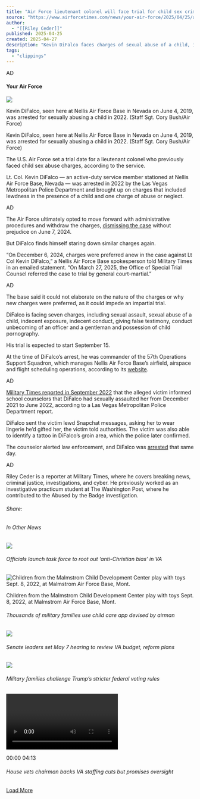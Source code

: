 ```yaml
---
title: "Air Force lieutenant colonel will face trial for child sex crimes"
source: "https://www.airforcetimes.com/news/your-air-force/2025/04/25/air-force-lieutenant-colonel-will-face-trial-for-child-sex-crimes/?utm_source=sailthru&utm_medium=email&utm_campaign=air-dnr"
author:
  - "[[Riley Ceder]]"
published: 2025-04-25
created: 2025-04-27
description: "Kevin DiFalco faces charges of sexual abuse of a child, indecent conduct, giving false testimony and possession of child pornography, among others."
tags:
  - "clippings"
---
```

AD

#### Your Air Force

![](https://archetype-air-force-times-prod.web.arc-cdn.net/resizer/v2/BL6AWRGWZZBQZOIAWSXVXEBIII.jpg?auth=d0a0134849d5b6c2e41e40b859edc55e4c455798aa42cb748566a62420821881&width=1199&height=630)

Kevin DiFalco, seen here at Nellis Air Force Base in Nevada on June 4, 2019, was arrested for sexually abusing a child in 2022. (Staff Sgt. Cory Bush/Air Force)

Kevin DiFalco, seen here at Nellis Air Force Base in Nevada on June 4, 2019, was arrested for sexually abusing a child in 2022. (Staff Sgt. Cory Bush/Air Force)

The U.S. Air Force set a trial date for a lieutenant colonel who previously faced child sex abuse charges, according to the service.

Lt. Col. Kevin DiFalco — an active-duty service member stationed at Nellis Air Force Base, Nevada — was arrested in 2022 by the Las Vegas Metropolitan Police Department and brought up on charges that included lewdness in the presence of a child and one charge of abuse or neglect.

AD

The Air Force ultimately opted to move forward with administrative procedures and withdraw the charges, [dismissing the case](https://www.militarytimes.com/news/your-air-force/2024/07/24/air-force-drops-child-sex-abuse-case-against-lieutenant-colonel/) without prejudice on June 7, 2024.

But DiFalco finds himself staring down similar charges again.

“On December 6, 2024, charges were preferred anew in the case against Lt Col Kevin DiFalco,” a Nellis Air Force Base spokesperson told Military Times in an emailed statement. “On March 27, 2025, the Office of Special Trial Counsel referred the case to trial by general court-martial.”

AD

The base said it could not elaborate on the nature of the charges or why new charges were preferred, as it could impede an impartial trial.

DiFalco is facing seven charges, including sexual assault, sexual abuse of a child, indecent exposure, indecent conduct, giving false testimony, conduct unbecoming of an officer and a gentleman and possession of child pornography.

His trial is expected to start September 15.

At the time of DiFalco’s arrest, he was commander of the 57th Operations Support Squadron, which manages Nellis Air Force Base’s airfield, airspace and flight scheduling operations, according to its [website](https://www.nellis.af.mil/Units/57-WG/).

AD

[Military Times reported in September 2022](https://www.militarytimes.com/news/your-air-force/2022/09/16/air-force-squadron-commander-arrested-for-alleged-child-sexual-abuse/) that the alleged victim informed school counselors that DiFalco had sexually assaulted her from December 2021 to June 2022, according to a Las Vegas Metropolitan Police Department report.

DiFalco sent the victim lewd Snapchat messages, asking her to wear lingerie he’d gifted her, the victim told authorities. The victim was also able to identify a tattoo in DiFalco’s groin area, which the police later confirmed.

The counselor alerted law enforcement, and DiFalco was [arrested](https://www.militarytimes.com/news/your-air-force/2022/09/16/air-force-squadron-commander-arrested-for-alleged-child-sexual-abuse/) that same day.

AD

Riley Ceder is a reporter at Military Times, where he covers breaking news, criminal justice, investigations, and cyber. He previously worked as an investigative practicum student at The Washington Post, where he contributed to the Abused by the Badge investigation.

###### Share:

###### In Other News

![](https://archetype-air-force-times-prod.web.arc-cdn.net/resizer/v2/SCNWOVEX3JBL3KTGKBVRSBAIEU.jpg?auth=be08a4f37c4114dae44e547dce0594c9fa6bc0a9c9affc9a2ade8d9a55518e93&width=3593&height=2874)

###### Officials launch task force to root out ‘anti-Christian bias’ in VA

![Children from the Malmstrom Child Development Center play with toys Sept. 8, 2022, at Malmstrom Air Force Base, Mont.](https://archetype-air-force-times-prod.web.arc-cdn.net/resizer/v2/CI2QORJZQVBJNNR7JPZDID52MQ.jpg?auth=9c2e95b05a52cb3a89720f1a6f323b26fe5a849a8172c732922b3f7a6675db91&width=4172&height=2779)

Children from the Malmstrom Child Development Center play with toys Sept. 8, 2022, at Malmstrom Air Force Base, Mont.

###### Thousands of military families use child care app devised by airman

![](https://archetype-air-force-times-prod.web.arc-cdn.net/resizer/v2/CJ3IY25PTFGLZOZSWKOY3AVMMY.jpg?auth=08e386e96a75474092171f5069abb4568f201f1cbc73f6cf0127a92234561d94&width=4500&height=3001)

###### Senate leaders set May 7 hearing to review VA budget, reform plans

![](https://archetype-air-force-times-prod.web.arc-cdn.net/resizer/v2/ZMEXNHINAFC77FCUROQQINJ6XE.jpg?auth=23d87ab69388f8bdd33f49f6beef91ce3cb05a1a569f6b1d8218f1ed40aa2649&width=4485&height=3000)

###### Military families challenge Trump’s stricter federal voting rules

<video></video>

00:00 04:13

###### House vets chairman backs VA staffing cuts but promises oversight

[Load More](https://www.airforcetimes.com/news/your-air-force/2025/04/25/air-force-lieutenant-colonel-will-face-trial-for-child-sex-crimes/?utm_source=sailthru&utm_medium=email&utm_campaign=air-dnr&contentFeatureId=f0fmoahPVC2AbfL-2-1-8&contentQuery=%7B%22includeSections%22%3A%22%2Fhome%22%2C%22excludeSections%22%3A%22%22%2C%22feedSize%22%3A10%2C%22feedOffset%22%3A5%7D)